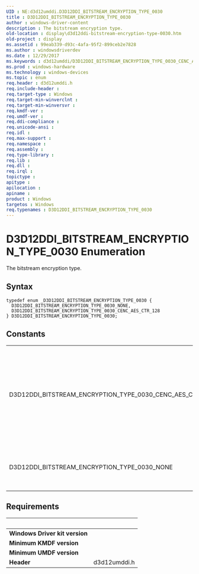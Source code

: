 ```yaml
---
UID : NE:d3d12umddi.D3D12DDI_BITSTREAM_ENCRYPTION_TYPE_0030
title : D3D12DDI_BITSTREAM_ENCRYPTION_TYPE_0030
author : windows-driver-content
description : The bitstream encryption type.
old-location : display\d3d12ddi-bitstream-encryption-type-0030.htm
old-project : display
ms.assetid : 99eab339-d93c-4afa-95f2-899ceb2e7828
ms.author : windowsdriverdev
ms.date : 12/29/2017
ms.keywords : d3d12umddi/D3D12DDI_BITSTREAM_ENCRYPTION_TYPE_0030_CENC_AES_CTR_128, D3D12DDI_BITSTREAM_ENCRYPTION_TYPE_0030_CENC_AES_CTR_128, D3D12DDI_BITSTREAM_ENCRYPTION_TYPE_0030_NONE, display.d3d12ddi-bitstream-encryption-type-0030, d3d12umddi/D3D12DDI_BITSTREAM_ENCRYPTION_TYPE_0030_NONE, d3d12umddi/D3D12DDI_BITSTREAM_ENCRYPTION_TYPE_0030, D3D12DDI_BITSTREAM_ENCRYPTION_TYPE_0030 enumeration [Display Devices], D3D12DDI_BITSTREAM_ENCRYPTION_TYPE_0030
ms.prod : windows-hardware
ms.technology : windows-devices
ms.topic : enum
req.header : d3d12umddi.h
req.include-header : 
req.target-type : Windows
req.target-min-winverclnt : 
req.target-min-winversvr : 
req.kmdf-ver : 
req.umdf-ver : 
req.ddi-compliance : 
req.unicode-ansi : 
req.idl : 
req.max-support : 
req.namespace : 
req.assembly : 
req.type-library : 
req.lib : 
req.dll : 
req.irql : 
topictype : 
apitype : 
apilocation : 
apiname : 
product : Windows
targetos : Windows
req.typenames : D3D12DDI_BITSTREAM_ENCRYPTION_TYPE_0030
---
```


# D3D12DDI_BITSTREAM_ENCRYPTION_TYPE_0030 Enumeration
The bitstream encryption type.

## Syntax
````
typedef enum _D3D12DDI_BITSTREAM_ENCRYPTION_TYPE_0030 { 
  D3D12DDI_BITSTREAM_ENCRYPTION_TYPE_0030_NONE,
  D3D12DDI_BITSTREAM_ENCRYPTION_TYPE_0030_CENC_AES_CTR_128
} D3D12DDI_BITSTREAM_ENCRYPTION_TYPE_0030;
````

## Constants

<table>

<tr>
<td>D3D12DDI_BITSTREAM_ENCRYPTION_TYPE_0030_CENC_AES_CTR_128</td>
<td>Indicates that the bitstream encryption type is the CENC (Common Encryption Standard) with an AES-CTR 128 bit key.</td>
</tr>

<tr>
<td>D3D12DDI_BITSTREAM_ENCRYPTION_TYPE_0030_NONE</td>
<td>Indicates that the bitstream encryption type is undefined.</td>
</tr>
</table>


## Requirements
| &nbsp; | &nbsp; |
| ---- |:---- |
| **Windows Driver kit version** |  |
| **Minimum KMDF version** |  |
| **Minimum UMDF version** |  |
| **Header** | d3d12umddi.h |